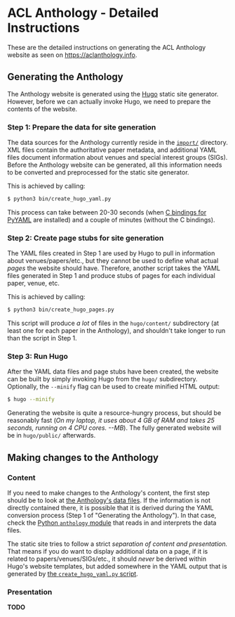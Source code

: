 # ACL Anthology - Detailed Instructions

These are the detailed instructions on generating the ACL Anthology website as
seen on <https://aclanthology.info>.


## Generating the Anthology

The Anthology website is generated using the [Hugo](https://gohugo.io) static
site generator.  However, before we can actually invoke Hugo, we need to prepare
the contents of the website.

### Step 1: Prepare the data for site generation

The data sources for the Anthology currently reside in the [`import/`](import/)
directory.  XML files contain the authoritative paper metadata, and additional
YAML files document information about venues and special interest groups (SIGs).
Before the Anthology website can be generated, all this information needs to be
converted and preprocessed for the static site generator.

This is achieved by calling:

```bash
$ python3 bin/create_hugo_yaml.py
```

This process can take between 20-30 seconds (when [C bindings for
PyYAML](http://rmcgibbo.github.io/blog/2013/05/23/faster-yaml-parsing-with-libyaml/)
are installed) and a couple of minutes (without the C bindings).

### Step 2: Create page stubs for site generation

The YAML files created in Step 1 are used by Hugo to pull in information about
venues/papers/etc., but they cannot be used to define what actual *pages* the
website should have.  Therefore, another script takes the YAML files generated
in Step 1 and produce stubs of pages for each individual paper, venue, etc.

This is achieved by calling:

```bash
$ python3 bin/create_hugo_pages.py
```

This script will produce *a lot* of files in the `hugo/content/` subdirectory
(at least one for each paper in the Anthology), and shouldn't take longer to run
than the script in Step 1.

### Step 3: Run Hugo

After the YAML data files and page stubs have been created, the website can be
built by simply invoking Hugo from the `hugo/` subdirectory.  Optionally, the
`--minify` flag can be used to create minified HTML output:

```bash
$ hugo --minify
```

Generating the website is quite a resource-hungry process, but should be
reasonably fast (*On my laptop, it uses about 4 GB of RAM and takes 25 seconds,
running on 4 CPU cores. --MB*).  The fully generated website will be in
`hugo/public/` afterwards.


## Making changes to the Anthology

### Content

If you need to make changes to the Anthology's content, the first step should be
to look at [the Anthology's data files](import/).  If the information is not
directly contained there, it is possible that it is derived during the YAML
conversion process (Step 1 of "Generating the Anthology").  In that case, check
the [Python `anthology` module](bin/anthology/) that reads in and interprets the
data files.

The static site tries to follow a strict *separation of content and
presentation.* That means if you do want to display additional data on a page,
if it is related to papers/venues/SIGs/etc., it should *never* be derived within
Hugo's website templates, but added somewhere in the YAML output that is
generated by [the `create_hugo_yaml.py` script](bin/create_hugo_yaml.py).


### Presentation

**TODO**

